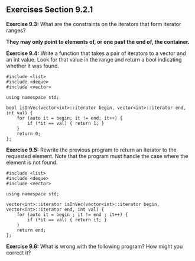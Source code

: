 ## Exercises Section 9.2.1
**Exercise 9.3:** What are the constraints on the iterators that form iterator
ranges?

**They may only point to elements of, or one past the end of, the container.**

**Exercise 9.4:** Write a function that takes a pair of iterators to a
vector<int> and an int value. Look for that value in the range and return
a bool indicating whether it was found.
````
#include <list> 
#include <deque>
#include <vector>

using namespace std;

bool isInVec(vector<int>::iterator begin, vector<int>::iterator end, int val) {
    for (auto it = begin; it != end; it++) {
        if (*it == val) { return 1; }
    }
    return 0;
};
````

**Exercise 9.5:** Rewrite the previous program to return an iterator to the
requested element. Note that the program must handle the case where the
element is not found.
````
#include <list> 
#include <deque>
#include <vector>

using namespace std;

vector<int>::iterator isInVec(vector<int>::iterator begin, vector<int>::iterator end, int val) {
    for (auto it = begin ; it != end ; it++) {
        if (*it == val) { return it; }
    }
    return end;
};
````

**Exercise 9.6:** What is wrong with the following program? How might you
correct it?
